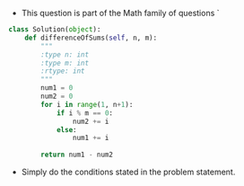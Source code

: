 - This question is part of the Math family of questions
`
```python
class Solution(object):
    def differenceOfSums(self, n, m):
        """
        :type n: int
        :type m: int
        :rtype: int
        """
        num1 = 0 
        num2 = 0
        for i in range(1, n+1): 
            if i % m == 0: 
                num2 += i
            else: 
                num1 += i
                
        return num1 - num2
```

- Simply do the conditions stated in the problem statement. 